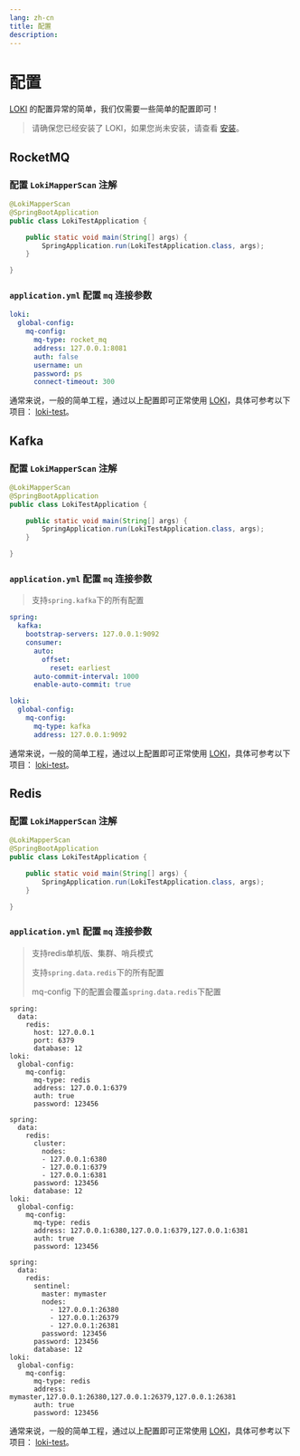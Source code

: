 ```yaml
---
lang: zh-cn
title: 配置
description: 
---
```

# 配置

[LOKI](https://github.com/guoshiqiufeng/loki) 的配置异常的简单，我们仅需要一些简单的配置即可！

> 请确保您已经安装了 LOKI，如果您尚未安装，请查看 [安装](install.md)。


## RocketMQ


### 配置 `LokiMapperScan` 注解

```java
@LokiMapperScan
@SpringBootApplication
public class LokiTestApplication {

    public static void main(String[] args) {
        SpringApplication.run(LokiTestApplication.class, args);
    }

}
```

### `application.yml` 配置 `mq` 连接参数

```yaml
loki:
  global-config:
    mq-config:
      mq-type: rocket_mq
      address: 127.0.0.1:8081
      auth: false
      username: un
      password: ps
      connect-timeout: 300
```

通常来说，一般的简单工程，通过以上配置即可正常使用 [LOKI](https://github.com/guoshiqiufeng/loki)，具体可参考以下项目：
[loki-test](https://github.com/guoshiqiufeng/loki-test/tree/master/loki-rocketmq-test)。

## Kafka 


### 配置 `LokiMapperScan` 注解

```java
@LokiMapperScan
@SpringBootApplication
public class LokiTestApplication {

    public static void main(String[] args) {
        SpringApplication.run(LokiTestApplication.class, args);
    }

}
```

### `application.yml` 配置 `mq` 连接参数
> 支持`spring.kafka`下的所有配置 
```yaml
spring:
  kafka:
    bootstrap-servers: 127.0.0.1:9092
    consumer:
      auto:
        offset:
          reset: earliest
      auto-commit-interval: 1000
      enable-auto-commit: true

loki:
  global-config:
    mq-config:
      mq-type: kafka
      address: 127.0.0.1:9092 
```

通常来说，一般的简单工程，通过以上配置即可正常使用 [LOKI](https://github.com/guoshiqiufeng/loki)，具体可参考以下项目：
[loki-test](https://github.com/guoshiqiufeng/loki-test/tree/master/loki-kafka-test)。


## Redis 


### 配置 `LokiMapperScan` 注解

```java
@LokiMapperScan
@SpringBootApplication
public class LokiTestApplication {

    public static void main(String[] args) {
        SpringApplication.run(LokiTestApplication.class, args);
    }

}
```

### `application.yml` 配置 `mq` 连接参数
> 支持redis单机版、集群、哨兵模式
> 
> 支持`spring.data.redis`下的所有配置
>
> mq-config 下的配置会覆盖`spring.data.redis`下配置

<CodeGroup>
  <CodeGroupItem title="单机版" active>

```yaml:no-line-numbers
spring:
  data:
    redis:
      host: 127.0.0.1
      port: 6379
      database: 12
loki:
  global-config:
    mq-config:
      mq-type: redis 
      address: 127.0.0.1:6379
      auth: true
      password: 123456
```

  </CodeGroupItem>
  <CodeGroupItem title="集群">

```yaml:no-line-numbers
spring:
  data:
    redis:
      cluster:
        nodes: 
        - 127.0.0.1:6380
        - 127.0.0.1:6379
        - 127.0.0.1:6381
      password: 123456
      database: 12
loki:
  global-config:
    mq-config:
      mq-type: redis 
      address: 127.0.0.1:6380,127.0.0.1:6379,127.0.0.1:6381
      auth: true
      password: 123456
```

  </CodeGroupItem>
  <CodeGroupItem title="哨兵">

```yaml:no-line-numbers
spring:
  data:
    redis:
      sentinel:
        master: mymaster
        nodes:
          - 127.0.0.1:26380
          - 127.0.0.1:26379
          - 127.0.0.1:26381
        password: 123456
      password: 123456
      database: 12
loki:
  global-config:
    mq-config:
      mq-type: redis 
      address: mymaster,127.0.0.1:26380,127.0.0.1:26379,127.0.0.1:26381
      auth: true
      password: 123456
```

  </CodeGroupItem>
</CodeGroup>

通常来说，一般的简单工程，通过以上配置即可正常使用 [LOKI](https://github.com/guoshiqiufeng/loki)，具体可参考以下项目：
[loki-test](https://github.com/guoshiqiufeng/loki-test/tree/master/loki-redis-test)。
